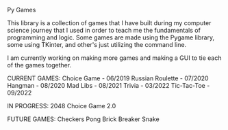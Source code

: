 Py Games

This library is a collection of games that I have built during my computer science journey that I used in order to teach me the fundamentals of programming and logic. Some games are made using the Pygame library, some using TKinter, and other's just utilizing the command line.

I am currently working on making more games and making a GUI to tie each of the games together.

CURRENT GAMES:
Choice Game	  - 06/2019
Russian Roulette  - 07/2020
Hangman		  - 08/2020
Mad Libs	  - 08/2021
Trivia		  - 03/2022
Tic-Tac-Toe	  - 09/2022

IN PROGRESS:
2048
Choice Game 2.0

FUTURE GAMES:
Checkers
Pong
Brick Breaker
Snake